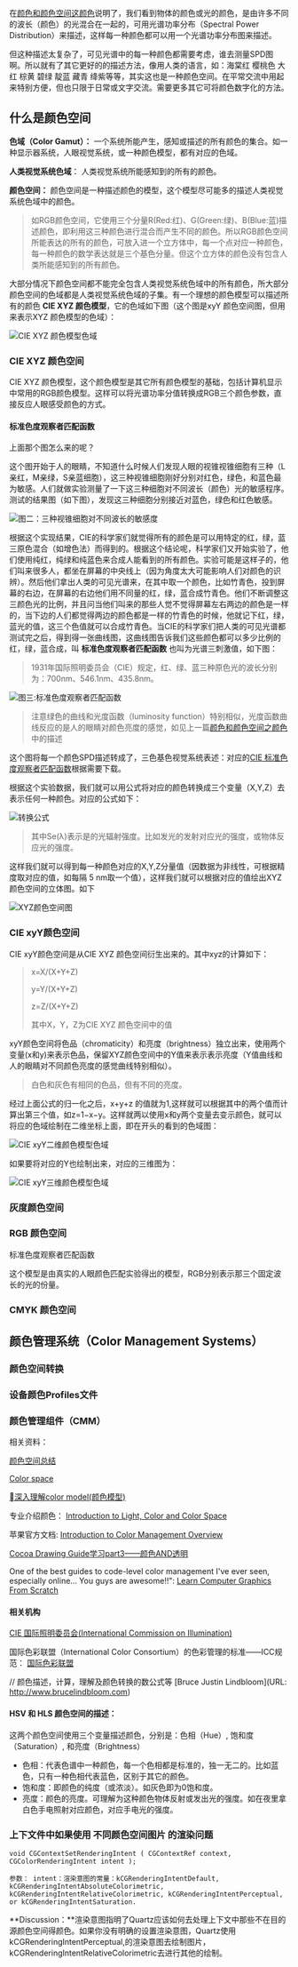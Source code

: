 
在[颜色和颜色空间这颜色]()说明了，我们看到物体的颜色或光的颜色，是由许多不同的波长（颜色）的光混合在一起的，可用光谱功率分布（Spectral Power Distribution）来描述，这样每一种颜色都可以用一个光谱功率分布图来描述。

但这种描述太复杂了，可见光谱中的每一种颜色都需要考虑，谁去测量SPD图啊。所以就有了其它更好的的描述方法，像用人类的语言，如：海棠红 樱桃色 大红 棕黄 碧绿 靛蓝 藏青 绛紫等等，其实这也是一种颜色空间。在平常交流中用起来特别方便，但也只限于日常或文字交流。需要更多其它可将颜色数字化的方法。

## 什么是颜色空间
**色域（Color Gamut）：** 一个系统所能产生，感知或描述的所有颜色的集合。如一种显示器系统，人眼视觉系统，或一种颜色模型，都有对应的色域。

**人类视觉系统色域**： 人类视觉系统所能感知到的所有的颜色。

**颜色空间：** 颜色空间是一种描述颜色的模型，这个模型尽可能多的描述人类视觉系统色域中的颜色。

>如RGB颜色空间，它使用三个分量R(Red:红)、G(Green:绿)、B(Blue:蓝)描述颜色，即利用这三种颜色进行混合而产生不同的颜色。所以RGB颜色空间所能表达的所有的颜色，可放入进一个立方体中，每一个点对应一种颜色，每一种颜色的数学表达就是三个基色分量。但这个立方体的颜色没有包含人类所能感知到的所有颜色。

大部分情况下颜色空间都不能完全包含人类视觉系统色域中的所有颜色，所大部分颜色空间的色域都是人类视觉系统色域的子集。有一个理想的颜色模型可以描述所有的颜色 **CIE XYZ 颜色模型**，它的色域如下图（这个图是xyY 颜色空间图，但用来表示XYZ 颜色模型的色域）：

![CIE XYZ 颜色模型色域](./source/XYZgamut.png)

### CIE XYZ 颜色空间

CIE XYZ 颜色模型，这个颜色模型是其它所有颜色模型的基础，包括计算机显示中常用的RGB颜色模型。这样可以将光谱功率分值转换成RGB三个颜色参数，直接反应人眼感受颜色的方式。

#### 标准色度观察者匹配函数
上面那个图怎么来的呢？

这个图开始于人的眼睛，不知道什么时候人们发现人眼的视锥视锥细胞有三种（L亲红，M亲绿，S亲蓝细胞），这三种视锥细胞刚好分别对红色，绿色，和蓝色最为敏感。人们就做实验测量了一下这三种细胞对不同波长（颜色）光的敏感程序。测试的结果图（如下图），发现这三种细胞分别接近对蓝色，绿色和红色敏感。

![图二：三种视锥细胞对不同波长的敏感度](./source/colormatchingfunc.png)

根据这个实现结果，CIE的科学家们就觉得所有的颜色是可以用特定的红，绿，蓝三原色混合（如增色法）而得到的。根据这个结论呢，科学家们又开始实验了，他们使用纯红，纯绿和纯蓝色来合成人能看到的所有颜色。实验可能是这样子的，他们叫来很多人，都坐在屏幕的中央线上（因为角度太大可能影响人们对颜色的识辨）。然后他们拿出人类的可见光谱来，在其中取一个颜色，比如竹青色，投到屏幕的右边，在屏幕的右边他们用不同量的红，绿，蓝合成竹青色。他们不断调整这三颜色光的比例，并且问当他们叫来的那些人觉不觉得屏幕左右两边的颜色是一样的，当下边的人们都觉得两边的颜色都是一样的竹青色的时候，他就记下红，绿，蓝光的值，这三个色值就可以合成竹青色。当CIE的科学家们把人类的可见光谱都测试完之后，得到得一张曲线图，这曲线图告诉我们这些颜色都可以多少比例的红，绿，蓝合成，叫 **标准色度观察者匹配函数** 也叫为光谱三刺激值，如下图：

>1931年国际照明委员会（CIE）规定，红、绿、蓝三种原色光的波长分别为：700nm、546.1nm、435.8nm。 

![图三:标准色度观察者匹配函数](./source/colorMatchingFunctions.png)

>注意绿色的曲线和光度函数（luminosity function）特别相似，光度函数曲线反应的是人的眼睛对颜色亮度的感觉，如见上一篇[颜色和颜色空间之颜色]()中的描述

这个图将每一个颜色SPD描述转成了，三色基色视觉系统表述：对应的[CIE 标准色度观察者匹配函数](http://www.cvrl.org/ciexyzpr.htm)根据需要下载。

根据这个实验数据，我们就可以用公式将对应的颜色转换成三个变量（X,Y,Z）去表示任何一种颜色。对应的公式如下：

![转换公式](./source/spectrumFormulas.png)

>其中Se(λ)表示是的光辐射强度。比如发光的发射对应光的强度，或物体反应光的强度。

这样我们就可以得到每一种颜色对应的X,Y,Z分量值（因数据为非线性，可根据精度取对应的值，如每隔 5 nm取一个值），这样我们就可以根据对应的值绘出XYZ颜色空间的立体图。如下

![XYZ颜色空间图](./source/xyzgraph.gif)

### CIE xyY颜色空间
CIE xyY颜色空间是从CIE XYZ 颜色空间衍生出来的。其中xyz的计算如下：

>x=X/(X+Y+Z)
>
>y=Y/(X+Y+Z)
>
>z=Z/(X+Y+Z)
>
>其中X，Y，Z为CIE XYZ 颜色空间中的值

xyY颜色空间将色品（chromaticity）和亮度（brightness）独立出来，使用两个变量(x和y)来表示色品，保留XYZ颜色空间中的Y值来表示表示亮度（Y值曲线和人的眼睛对不同颜色亮度的感觉曲线特别相似）。

>白色和灰色有相同的色品，但有不同的亮度。
>
经过上面公式的归一化之后，x+y+z 的值就为1,这样就可以根据其中的两个值而计算出第三个值，如z=1−x−y。这样就两以使用x和y两个变量去变示颜色，就可以将应的色域绘制在二维坐标上面，即在开头的看到的色域图：

![CIE xyY二维颜色模型色域](./source/XYZgamut.png)

如果要将对应的Y也绘制出来，对应的三维图为：

![CIE xyY三维颜色模型色域](./source/xyygraph.gif)


### 灰度颜色空间

### RGB 颜色空间

标准色度观察者匹配函数

这个模型是由真实的人眼颜色匹配实验得出的模型，RGB分别表示那三个固定波长的光的份量。


### CMYK 颜色空间

## 颜色管理系统（Color Management Systems）
### 颜色空间转换
### 设备颜色Profiles文件
### 颜色管理组件（CMM）




相关资料：

[颜色空间总结](http://blog.csdn.net/lg1259156776/article/details/48317339)

[Color space](https://en.wikipedia.org/wiki/Color_space 'en.wikipedia.org')

[深入理解color model(颜色模型)](http://www.jianshu.com/p/f03e9ac9c9ef)

专业介绍颜色：
[Introduction to Light, Color and Color Space](http://www.scratchapixel.com/lessons/digital-imaging/colors/color-space?url=digital-imaging/colors/color-space)

苹果官方文档: [Introduction to Color Management Overview](https://developer.apple.com/library/content/documentation/GraphicsImaging/Conceptual/csintro/csintro_intro/csintro_intro.html)

[Cocoa Drawing Guide学习part3——颜色AND透明](http://blog.noark9.com/2014/01/28/cocoa-drawing-guide-study-part-3/)

One of the best guides to code-level color management I've ever seen, especially online... You guys are awesome!!":
[Learn Computer Graphics From Scratch](http://www.scratchapixel.com/index.php?redirect)

#### 相关机构
[CIE 国际照明委员会(International Commission on Illumination)](http://www.cie.co.at/index.php/Research+Strategy?service=restart)

国际色彩联盟（International Color Consortium）的色彩管理的标准——ICC规范：
[国际色彩联盟](http://www.color.org/index.xalter)

// 颜色描述，计算，理解及颜色转换的数公式等
[Bruce Justin Lindbloom](URL: http://www.brucelindbloom.com)

#### HSV 和 HLS 颜色空间的描述：

这两个颜色空间使用三个变量描述颜色，分别是：色相（Hue）, 饱和度（Saturation）, 和亮度（Brightness）

* 色相：代表色谱中一种颜色，每一个色相都是标准的，独一无二的。比如蓝色，只有一种色相代表蓝色，区别于其它的颜色。
* 饱和度：即颜色的纯度（或浓淡）。如灰色即为0饱和度。
* 亮度：颜色的亮度。可理解为这种颜色物体反射或发出光的强度。如在夜里拿白色手电照射对应颜色，对应手电光的强度。




### 上下文件中如果使用 不同颜色空间图片 的渲染问题

```
void CGContextSetRenderingIntent ( CGContextRef context, CGColorRenderingIntent intent );

参数： intent：渲染意图的常量：kCGRenderingIntentDefault, kCGRenderingIntentAbsoluteColorimetric, kCGRenderingIntentRelativeColorimetric, kCGRenderingIntentPerceptual, or kCGRenderingIntentSaturation.
```
**Discussion：**渲染意图指明了Quartz应该如何去处理上下文中那些不在目的源颜色空间得颜色。如果你没有明确的设置渲染意图，Quartz使用 kCGRenderingIntentPerceptual,的渲染意图去绘制图片，kCGRenderingIntentRelativeColorimetric去进行其他的绘制。